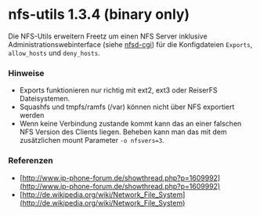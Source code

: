 # nfs-utils 1.3.4 (binary only)

Die NFS-Utils erweitern Freetz um einen NFS Server inklusive
Administrationswebinterface (siehe [nfsd-cgi](nfsd.md)) für die
Konfigdateien `Exports`, `allow_hosts` und `deny_hosts`.

### Hinweise

-   Exports funktionieren nur richtig mit ext2, ext3 oder ReiserFS
    Dateisystemen.
-   Squashfs und tmpfs/ramfs (/var) können nicht über NFS exportiert
    werden
-   Wenn keine Verbindung zustande kommt kann das an einer falschen NFS
    Version des Clients liegen. Beheben kann man das mit dem
    zusätzlichen mount Parameter `-o nfsvers=3`.

### Referenzen

-   [http://www.ip-phone-forum.de/showthread.php?p=1609992](http://www.ip-phone-forum.de/showthread.php?p=1609992)
-   [http://de.wikipedia.org/wiki/Network_File_System](http://de.wikipedia.org/wiki/Network_File_System)

